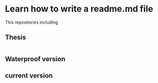 # Learn how to write a readme.md file

This repositories including 
## Thesis
![]()

## Waterproof version

## current version

